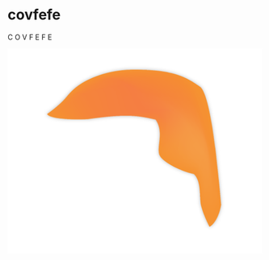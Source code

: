 # covfefe
C O V F E F E

![logo](https://github.com/covfefe-lang/covfefe/raw/master/d0282328-46d7-11e7-9367-f1122e357760.png)
